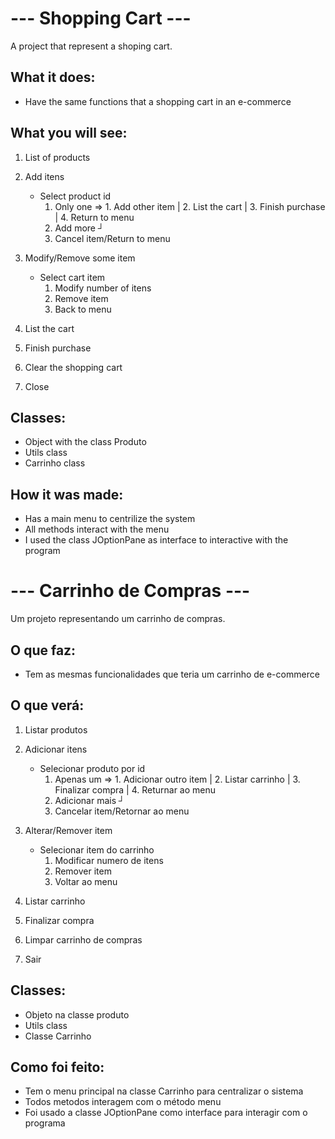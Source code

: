 # --- Shopping Cart ---

A project that represent a shoping cart.


## What it does:
* Have the same functions that a shopping cart in an e-commerce

## What you will see:
1. List of products
2. Add itens
    * Select product id
        1. Only one => 1. Add other item | 2. List the cart | 3. Finish purchase | 4. Return to menu
        2. Add more ┘
        0. Cancel item/Return to menu

3. Modify/Remove some item
    * Select cart item
        1. Modify number of itens
        2. Remove item
        0. Back to menu

4. List the cart
5. Finish purchase
6. Clear the shopping cart
0. Close

## Classes:
* Object with the class Produto
* Utils class
* Carrinho class

## How it was made:
* Has a main menu to centrilize the system
* All methods interact with the menu
* I used the class JOptionPane as interface to interactive with the program



# --- Carrinho de Compras ---

Um projeto representando um carrinho de compras.


## O que faz:
* Tem as mesmas funcionalidades que teria um carrinho de e-commerce

## O que verá:
1. Listar produtos
2. Adicionar itens
    * Selecionar produto por id
        1. Apenas um => 1. Adicionar outro item | 2. Listar carrinho | 3. Finalizar compra | 4. Returnar ao menu
        2. Adicionar mais ┘
        0. Cancelar item/Retornar ao menu

3. Alterar/Remover item
    * Selecionar item do carrinho
        1. Modificar numero de itens
        2. Remover item
        0. Voltar ao menu

4. Listar carrinho
5. Finalizar compra
6. Limpar carrinho de compras
0. Sair

## Classes:
* Objeto na classe produto
* Utils class
* Classe Carrinho

## Como foi feito:
* Tem o menu principal na classe Carrinho para centralizar o sistema
* Todos metodos interagem com o método menu
* Foi usado a classe JOptionPane como interface para interagir com o programa